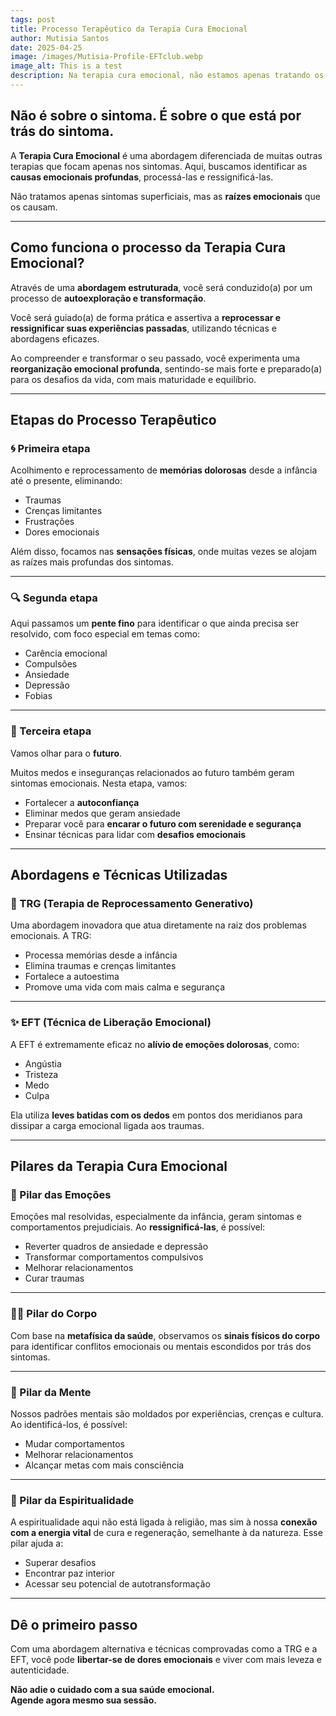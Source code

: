 ```yaml
---
tags: post
title: Processo Terapêutico da Terapia Cura Emocional
author: Mutisia Santos
date: 2025-04-25
image: /images/Mutisia-Profile-EFTclub.webp
image_alt: This is a test
description: Na terapia cura emocional, não estamos apenas tratando os sintomas superficiais, mas sim as raízes emocionais que os causam.
---
```


## Não é sobre o sintoma. É sobre o que está por trás do sintoma.

A **Terapia Cura Emocional** é uma abordagem diferenciada de muitas outras terapias que focam apenas nos sintomas. Aqui, buscamos identificar as **causas emocionais profundas**, processá-las e ressignificá-las.

Não tratamos apenas sintomas superficiais, mas as **raízes emocionais** que os causam.

---

## Como funciona o processo da Terapia Cura Emocional?

Através de uma **abordagem estruturada**, você será conduzido(a) por um processo de **autoexploração e transformação**.

Você será guiado(a) de forma prática e assertiva a **reprocessar e ressignificar suas experiências passadas**, utilizando técnicas e abordagens eficazes.

Ao compreender e transformar o seu passado, você experimenta uma **reorganização emocional profunda**, sentindo-se mais forte e preparado(a) para os desafios da vida, com mais maturidade e equilíbrio.

---

## Etapas do Processo Terapêutico

### 🌀 Primeira etapa

Acolhimento e reprocessamento de **memórias dolorosas** desde a infância até o presente, eliminando:

- Traumas
- Crenças limitantes
- Frustrações
- Dores emocionais

Além disso, focamos nas **sensações físicas**, onde muitas vezes se alojam as raízes mais profundas dos sintomas.

---

### 🔍 Segunda etapa

Aqui passamos um **pente fino** para identificar o que ainda precisa ser resolvido, com foco especial em temas como:

- Carência emocional
- Compulsões
- Ansiedade
- Depressão
- Fobias

---

### 🌱 Terceira etapa

Vamos olhar para o **futuro**.

Muitos medos e inseguranças relacionados ao futuro também geram sintomas emocionais. Nesta etapa, vamos:

- Fortalecer a **autoconfiança**
- Eliminar medos que geram ansiedade
- Preparar você para **encarar o futuro com serenidade e segurança**
- Ensinar técnicas para lidar com **desafios emocionais**

---

## Abordagens e Técnicas Utilizadas

### 🧠 TRG (Terapia de Reprocessamento Generativo)

Uma abordagem inovadora que atua diretamente na raiz dos problemas emocionais. A TRG:

- Processa memórias desde a infância
- Elimina traumas e crenças limitantes
- Fortalece a autoestima
- Promove uma vida com mais calma e segurança

---

### ✨ EFT (Técnica de Liberação Emocional)

A EFT é extremamente eficaz no **alívio de emoções dolorosas**, como:

- Angústia
- Tristeza
- Medo
- Culpa

Ela utiliza **leves batidas com os dedos** em pontos dos meridianos para dissipar a carga emocional ligada aos traumas.

---

## Pilares da Terapia Cura Emocional

### 💓 Pilar das Emoções

Emoções mal resolvidas, especialmente da infância, geram sintomas e comportamentos prejudiciais. Ao **ressignificá-las**, é possível:

- Reverter quadros de ansiedade e depressão
- Transformar comportamentos compulsivos
- Melhorar relacionamentos
- Curar traumas

---

### 🧍‍♀️ Pilar do Corpo

Com base na **metafísica da saúde**, observamos os **sinais físicos do corpo** para identificar conflitos emocionais ou mentais escondidos por trás dos sintomas.

---

### 🧠 Pilar da Mente

Nossos padrões mentais são moldados por experiências, crenças e cultura. Ao identificá-los, é possível:

- Mudar comportamentos
- Melhorar relacionamentos
- Alcançar metas com mais consciência

---

### 🌌 Pilar da Espiritualidade

A espiritualidade aqui não está ligada à religião, mas sim à nossa **conexão com a energia vital** de cura e regeneração, semelhante à da natureza. Esse pilar ajuda a:

- Superar desafios
- Encontrar paz interior
- Acessar seu potencial de autotransformação

---

## Dê o primeiro passo

Com uma abordagem alternativa e técnicas comprovadas como a TRG e a EFT, você pode **libertar-se de dores emocionais** e viver com mais leveza e autenticidade.

**Não adie o cuidado com a sua saúde emocional.  
Agende agora mesmo sua sessão.**
